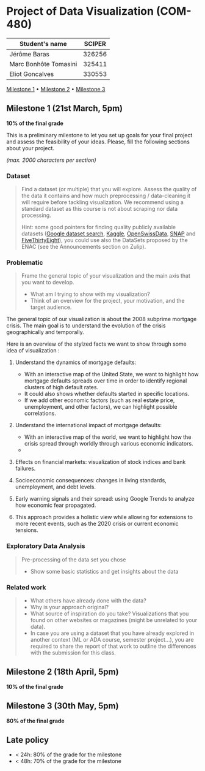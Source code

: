 # Project of Data Visualization (COM-480)

| Student's name | SCIPER |
| -------------- | ------ |
|Jérôme Baras | 326256 |
|Marc Bonhôte Tomasini | 325411 |
|Eliot Goncalves | 330553 |

[Milestone 1](#milestone-1) • [Milestone 2](#milestone-2) • [Milestone 3](#milestone-3)

## Milestone 1 (21st March, 5pm)

**10% of the final grade**

This is a preliminary milestone to let you set up goals for your final project and assess the feasibility of your ideas.
Please, fill the following sections about your project.

*(max. 2000 characters per section)*

### Dataset

> Find a dataset (or multiple) that you will explore. Assess the quality of the data it contains and how much preprocessing / data-cleaning it will require before tackling visualization. We recommend using a standard dataset as this course is not about scraping nor data processing.
>
> Hint: some good pointers for finding quality publicly available datasets ([Google dataset search](https://datasetsearch.research.google.com/), [Kaggle](https://www.kaggle.com/datasets), [OpenSwissData](https://opendata.swiss/en/), [SNAP](https://snap.stanford.edu/data/) and [FiveThirtyEight](https://data.fivethirtyeight.com/)), you could use also the DataSets proposed by the ENAC (see the Announcements section on Zulip).

### Problematic

> Frame the general topic of your visualization and the main axis that you want to develop.
> - What am I trying to show with my visualization?
> - Think of an overview for the project, your motivation, and the target audience.

The general topic of our visualization is about the 2008 subprime mortgage crisis. The main goal is to understand the evolution of the crisis geographically and temporally.

Here is an overview of the stylzed facts we want to show through some idea of visualization :
1. Understand the dynamics of mortgage defaults:
    - With an interactive map of the United State, we want to highlight how mortgage defaults spreads over time in order to identify regional clusters of high default rates.
    - It could also shows whether defaults started in specific locations.
    - If we add other economic factors (such as real estate price, unemployment, and other factors), we can highlight possible correlations. 

2. Understand the international impact of mortgage defaults:
    - With an interactive map of the world, we want to highlight how the crisis spread through worldly through various economic indicators.
    - 

3. Effects on financial markets: visualization of stock indices and bank failures.
4. Socioeconomic consequences: changes in living standards, unemployment, and debt levels.
5. Early warning signals and their spread: using Google Trends to analyze how economic fear propagated.
6. This approach provides a holistic view while allowing for extensions to more recent events, such as the 2020 crisis or current economic tensions.

### Exploratory Data Analysis

> Pre-processing of the data set you chose
> - Show some basic statistics and get insights about the data

### Related work


> - What others have already done with the data?
> - Why is your approach original?
> - What source of inspiration do you take? Visualizations that you found on other websites or magazines (might be unrelated to your data).
> - In case you are using a dataset that you have already explored in another context (ML or ADA course, semester project...), you are required to share the report of that work to outline the differences with the submission for this class.

## Milestone 2 (18th April, 5pm)

**10% of the final grade**


## Milestone 3 (30th May, 5pm)

**80% of the final grade**


## Late policy

- < 24h: 80% of the grade for the milestone
- < 48h: 70% of the grade for the milestone

